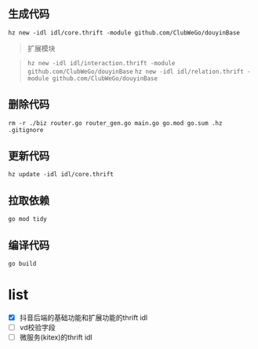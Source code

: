 ## 生成代码
`hz new -idl idl/core.thrift -module github.com/ClubWeGo/douyinBase`

> 扩展模块

> `hz new -idl idl/interaction.thrift -module github.com/ClubWeGo/douyinBase`
> `hz new -idl idl/relation.thrift -module github.com/ClubWeGo/douyinBase`

## 删除代码
`rm -r ./biz router.go router_gen.go main.go go.mod go.sum .hz .gitignore`

## 更新代码
`hz update -idl idl/core.thrift`

## 拉取依赖
`go mod tidy`

## 编译代码
`go build`

# list
- [x] 抖音后端的基础功能和扩展功能的thrift idl
- [ ] vd校验字段
- [ ] 微服务(kitex)的thrift idl